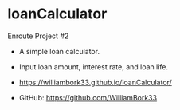 # loanCalculator

Enroute Project #2

- A simple loan calculator.

- Input loan amount, interest rate, and loan life.

- https://williambork33.github.io/loanCalculator/

- GitHub: https://github.com/WilliamBork33

